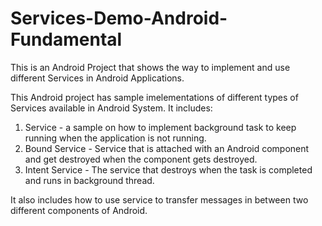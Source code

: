 # Services-Demo-Android-Fundamental
This is an Android Project that shows the way to implement and use different Services in Android Applications.

This Android project has sample imelementations of different types of Services available in Android System. It includes:
1. Service - a sample on how to implement background task to keep running when the application is not running.
2. Bound Service - Service that is attached with an Android component and get destroyed when the component gets destroyed.
3. Intent Service - The service that destroys when the task is completed and runs in background thread.

It also includes how to use service to transfer messages in between two different components of Android.
